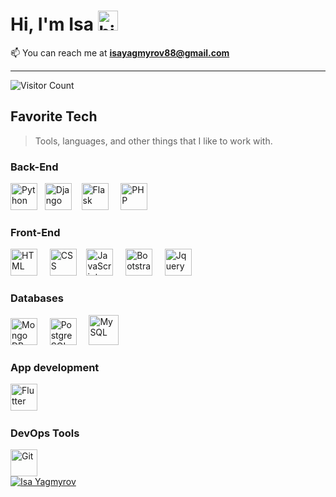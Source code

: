 <h1>Hi, I'm Isa <img src="https://user-images.githubusercontent.com/1303154/88677602-1635ba80-d120-11ea-84d8-d263ba5fc3c0.gif" width="32px" alt="hi"></h1>


📫 You can reach me at **isayagmyrov88@gmail.com** 

<hr>

![Visitor Count](https://profile-counter.glitch.me/proxacker/count.svg)
<br>
<h2 align="left">Favorite Tech</h2>

> Tools, languages, and other things that I like to work with.

<h3>Back-End</h3>
<div><img
              src="https://cdn.jsdelivr.net/gh/devicons/devicon/icons/python/python-original.svg"
              width="43"
              height="43"
              alt="Python"
            />&nbsp &nbsp<img
              src="https://cdn.worldvectorlogo.com/logos/django.svg"
              width="43"
              height="43"
              alt="Django"
            />&nbsp &nbsp
            <img
              src="https://cdn.jsdelivr.net/gh/devicons/devicon/icons/flask/flask-original.svg"
              width="43"
              height="43"
              alt="Flask"
            />
        <!--  &nbsp &nbsp
            <img
              src="https://cdn.jsdelivr.net/gh/devicons/devicon/icons/express/express-original.svg"
              width="43"
              height="43"
              alt="express"
            -->
  &nbsp &nbsp
            <img
              src="https://cdn.jsdelivr.net/gh/devicons/devicon/icons/php/php-original.svg"
              width="43"
              height="43"
              alt="PHP"
            /> <!-- &nbsp &nbsp
            <img
            src="https://cdn.jsdelivr.net/gh/devicons/devicon/icons/nodejs/nodejs-original.svg"
            width="43"
            height="43"
            alt="Node JS"
          />
           --> <br> </div>
<h3>Front-End</h3>
<div>
<img
src="https://cdn.jsdelivr.net/gh/devicons/devicon/icons/html5/html5-original.svg"
width="43"
height="43"
alt="HTML"
/>
&nbsp &nbsp
<img src='https://cdn.jsdelivr.net/gh/devicons/devicon@master/icons/css3/css3-original.svg'
width="43"
height="43"
alt="CSS"
/>&nbsp &nbsp
            <img
              src="https://cdn.jsdelivr.net/gh/devicons/devicon/icons/javascript/javascript-original.svg"
              width="43"
              height="43"
              alt="JavaScript"
            />
            &nbsp &nbsp
            <img src="https://cdn.jsdelivr.net/gh/devicons/devicon/icons/bootstrap/bootstrap-original-wordmark.svg"
              width="43"
              height="43"
              alt="Bootstrap"
            />
            &nbsp &nbsp
          <img src='https://cdn.jsdelivr.net/gh/devicons/devicon@master/icons/jquery/jquery-original-wordmark.svg'
              width="43"
              height="43"
              alt="Jquery"
            />
    </div>
  <h3>Databases</h3>   
  <div>
            <img
              src="https://cdn.jsdelivr.net/gh/devicons/devicon/icons/mongodb/mongodb-original.svg"
              width="43"
              height="43"
              alt="Mongo DB"
            />
            &nbsp &nbsp
            <img
              src="https://cdn.jsdelivr.net/gh/devicons/devicon/icons/postgresql/postgresql-original.svg"
              width="43"
              height="43"
              alt="PostgreSQL"
            />
            &nbsp &nbsp
      <img src='https://cdn.jsdelivr.net/gh/devicons/devicon@master/icons/mysql/mysql-original-wordmark.svg'
          width="48"
              height="48"
              alt="MySQL"/>
 <h3> App development</h3>
          <img
              src="https://cdn.worldvectorlogo.com/logos/flutter.svg"
              width="43"
              height="43"
              alt="Flutter"
            />&nbsp &nbsp
        <!--  <img
              src="https://cdn.worldvectorlogo.com/logos/java.svg"
              width="43"
              height="43"
              alt="Java"
            />
            &nbsp &nbsp
           <img
              src="https://cdn.jsdelivr.net/gh/devicons/devicon/icons/dart/dart-original.svg"
              width="43"
              height="43"
              alt="Dart"
            /> --> 
  </div>
 <h3>DevOps Tools</h3>          
            <img
              src="https://cdn.jsdelivr.net/gh/devicons/devicon/icons/git/git-original.svg"
              width="43"
              height="43"
              alt="Git"
            />
           <br> 
      <a href="#">
        <img src="https://github-readme-stats.vercel.app/api?username=iskasoft&show_icons=true&theme=react&count_private=true&include_all_commits=true" alt="Isa Yagmyrov" align="center" />
      </a>
      
